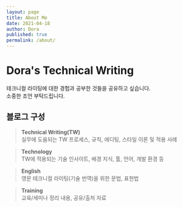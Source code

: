 ```yaml
---
layout: page
title: About Me
date: 2021-04-18
author: Dora
published: true
permalink: /about/
---
```


# Dora's Technical Writing

테크니컬 라이팅에 대한 경험과 공부한 것들을 공유하고 싶습니다.   
소중한 조언 부탁드립니다.


## 블로그 구성

> **Technical Writing(TW)**   
> 실무에 도움되는 TW 프로세스, 규칙, 에디팅, 스타일 이론 및 적용 사례

> **Technology**   
> TW에 적용되는 기술 인사이트, 배경 지식, 툴, 언어, 개발 환경 등 

> **English**   
> 영문 테크니컬 라이팅(기술 번역)을 위한 문법, 표현법

> **Training**   
> 교육/세미나 정리 내용, 공유/출처 자료